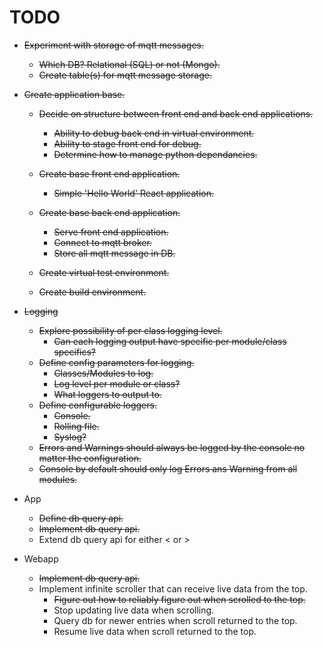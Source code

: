 # TODO

- ~~Experiment with storage of mqtt messages.~~

    - ~~Which DB? Relational (SQL) or not (Mongo).~~
    - ~~Create table(s) for mqtt message storage.~~

- ~~Create application base.~~
    - ~~Decide on structure between front end and back end applications.~~

        - ~~Ability to debug back end in virtual environment.~~
        - ~~Ability to stage front end for debug.~~
        - ~~Determine how to manage python dependancies.~~

    - ~~Create base front end application.~~
        - ~~Simple 'Hello World' React application.~~

    - ~~Create base back end application.~~
        - ~~Serve front end application.~~
        - ~~Connect to mqtt broker.~~
        - ~~Store all mqtt message in DB.~~

    - ~~Create virtual test environment.~~

    - ~~Create build environment.~~

- ~~Logging~~
    - ~~Explore possibility of per class logging level.~~
        - ~~Can each logging output have specific per module/class specifics?~~
    - ~~Define config parameters for logging.~~
        - ~~Classes/Modules to log.~~
        - ~~Log level per module or class?~~
        - ~~What loggers to output to.~~
    - ~~Define configurable loggers.~~
        - ~~Console.~~
        - ~~Rolling file.~~
        - ~~Syslog?~~
    - ~~Errors and Warnings should always be logged by the console no matter the configuration.~~
    - ~~Console by default should only log Errors ans Warning from all modules.~~

- App
    - ~~Define db query api.~~
    - ~~Implement db query api.~~
    - Extend db query api for either < or >

- Webapp
    - ~~Implement db query api.~~
    - Implement infinite scroller that can receive live data from the top.
        - ~~Figure out how to reliably figure out when scrolled to the top.~~
        - Stop updating live data when scrolling.
        - Query db for newer entries when scroll returned to the top.
        - Resume live data when scroll returned to the top.

